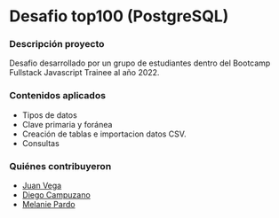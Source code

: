 # Desafio top100  (PostgreSQL)

### Descripción proyecto
Desafio desarrollado por un grupo de estudiantes dentro del Bootcamp Fullstack Javascript Trainee al año 2022.

### Contenidos aplicados
- Tipos de datos
- Clave primaria y foránea
- Creación de tablas e importacion datos CSV.
- Consultas 

### Quiénes contribuyeron

+ [Juan Vega](https://github.com/juanv5)
+ [Diego Campuzano](https://github.com/hermani456)
+ [Melanie Pardo](https://github.com/melaniepardo)
